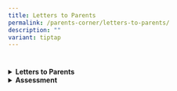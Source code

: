 ```yaml
---
title: Letters to Parents
permalink: /parents-corner/letters-to-parents/
description: ""
variant: tiptap
---
```

<h1></h1>
<div data-type="detailGroup" class="isomer-accordion isomer-accordion-white">
<details class="isomer-details">
<summary><strong>Letters to Parents</strong>
</summary>
<div data-type="detailsContent" class="isomer-details-content">
<p>Table</p>
<table style="minWidth: 50px">
<colgroup>
<col>
<col>
</colgroup>
<tbody>
<tr>
<th rowspan="1" colspan="1">
<p>Date</p>
</th>
<th rowspan="1" colspan="1">
<p>Letter</p>
</th>
</tr>
<tr>
<td rowspan="1" colspan="1">
<p>3 Jan 2025</p>
</td>
<td rowspan="1" colspan="1">
<p><a href="/files/Parents Corner/Letters to Parents/2025_001_Letter_to_Parents_Term_1_Final.pdf" rel="noopener nofollow" target="_blank">Term 1 Letter to Parents</a>
</p>
</td>
</tr>
<tr>
<td rowspan="1" colspan="1">
<p>24 March 2025</p>
</td>
<td rowspan="1" colspan="1">
<p><a href="/files/Parents Corner/Letters to Parents/2025_30_Letter_to_Parents_Term_2.pdf" rel="noopener nofollow" target="_blank">Term 2 Letter to Parents</a>
</p>
</td>
</tr>
<tr>
<td rowspan="1" colspan="1">
<p>30 June 2025</p>
</td>
<td rowspan="1" colspan="1">
<p><a href="/files/Parents Corner/Letters to Parents/2025_Letter_to_Parents___Term_3.pdf" rel="noopener nofollow" target="_blank">Term 3 Letter to Parents</a>
</p>
</td>
</tr>
<tr>
<td rowspan="1" colspan="1">
<p>15 September 2025</p>
</td>
<td rowspan="1" colspan="1">
<p><a href="/files/Parents Corner/Letters to Parents/2025_086_Letter_to_Parents___Term_4.pdf" rel="noopener nofollow" target="_blank">Term 4 Letter to Parents</a>
</p>
</td>
</tr>
</tbody>
</table>
</div>
</details>
<details class="isomer-details">
<summary><strong>Assessment</strong>
</summary>
<div data-type="detailsContent" class="isomer-details-content">
<p></p>
<p><strong>Semester 2</strong>
<br>
<br><strong>Term 3</strong>
</p>
<p></p>
<p><a href="/files/Assessment/2025%20T3/2025_P2_Semester_2_Assessment_Letter.pdf" rel="noopener noreferrer nofollow" target="_blank">Primary 2 Assessment Letter - Term 3</a>
</p>
<p><a href="/files/Assessment/2025%20T3/2025_P3_Term_3_Assessment_Letter.pdf" rel="noopener noreferrer nofollow" target="_blank">Primary 3 Assessment Letter - Term 3</a>
</p>
<p><a href="/files/Assessment/2025%20T3/2025_P4_Term_3_Assessment_Letter.pdf" rel="noopener noreferrer nofollow" target="_blank">Primary 4 Assessment Letter - Term 3</a>
</p>
<p><a href="/files/Assessment/2025%20T3/2025_P5_Term_3_Assessment_Letter.pdf" rel="noopener noreferrer nofollow" target="_blank">Primary 5 Assessment Letter - Term 3</a>
</p>
<p><a href="/files/Assessment/2025%20T3/2025_P6_Term_3_Assessment_Letter.pdf" rel="noopener noreferrer nofollow" target="_blank">Primary 6 Assessment Letter - Term 3</a>
</p>
<p>
<br><strong>Semester 1</strong>
<br>
<br><strong>Term 2</strong>
</p>
<p><a href="/files/Parents%20Corner/2025_P3_Term_2_Assessment_Letter.pdf" rel="noopener noreferrer nofollow" target="_blank">Primary 3 Assessment Letter - Term 2</a>
</p>
<p><a href="/files/Parents%20Corner/2025_P4_Term_2_Assessment_Letter.pdf" rel="noopener noreferrer nofollow" target="_blank">Primary 4 Assessment Letter - Term 2</a>
</p>
<p><a href="/files/Parents%20Corner/2025_P5_Term_2_Assessment_Letter.pdf" rel="noopener noreferrer nofollow" target="_blank">Primary 5 Assessment Letter - Term 2</a>
</p>
<p><a href="/files/Parents%20Corner/2025_P6_Term_2_Assessment_Letter.pdf" rel="noopener noreferrer nofollow" target="_blank">Primary 6 Assessment Letter - Term 2</a>
</p>
<p>
<br><strong>Term 1</strong>
</p>
<p><a href="/files/Assessment/2025_P1_Semester_1_Assessment_Letter.pdf" rel="noopener noreferrer nofollow" target="_blank">Primary 1 Assessment Letter - Semester 1</a>
</p>
<p><a href="/files/Assessment/2025_P2_Semester_1_Assessment_Letter.pdf" rel="noopener noreferrer nofollow" target="_blank">Primary 2 Assessment Letter - Semester 1</a>
</p>
<p><a href="/files/Assessment/2025_P3_Term_1_Assessment_Letter.pdf" rel="noopener noreferrer nofollow" target="_blank">Primary 3 Assessment Letter - Term 1</a>
</p>
<p><a href="/files/Assessment/2025_P4_Term_1_Assessment_Letter.pdf" rel="noopener noreferrer nofollow" target="_blank">Primary 4 Assessment Letter - Term 1</a>
</p>
<p><a href="/files/Assessment/2025_P5_Term_1_Assessment_Letter.pdf" rel="noopener noreferrer nofollow" target="_blank">Primary 5 Assessment Letter - Term 1</a>
</p>
<p><a href="/files/Assessment/2025_P6_Term_1_Assessment_Letter.pdf" rel="noopener noreferrer nofollow" target="_blank">Primary 6 Assessment Letter - Term 1</a>
</p>
</div>
</details>
</div>
<p></p>